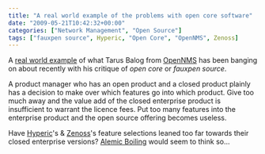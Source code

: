 ```yaml
---
title: "A real world example of the problems with open core software"
date: "2009-05-21T10:42:32+00:00"
categories: ["Network Management", "Open Source"]
tags: ["fauxpen source", Hyperic, "Open Core", "OpenNMS", Zenoss]
---
```


A <a href="http://a1emic.wordpress.com/2009/05/15/opennms-so-far/">real world example</a> of what Tarus Balog from <a href="http://www.opennms.org/">OpenNMS</a> has been banging on about recently with his critique of <em>open core</em> or <em>fauxpen source</em>.

A product manager who has an open product and a closed product plainly has a decision to make over which features go into which product. Give too much away and the value add of the closed enterprise product is insufficient to warrant the licence fees. Put too many features into the enterprise product and the open source offering becomes useless.

Have <a href="http://www.hyperic.com/">Hyperic</a>'s &amp; <a href="http://www.zenoss.com/">Zenoss</a>'s feature selections leaned too far towards their closed enterprise versions? <a href="http://a1emic.wordpress.com/">Alemic Boiling</a> would seem to think so...
